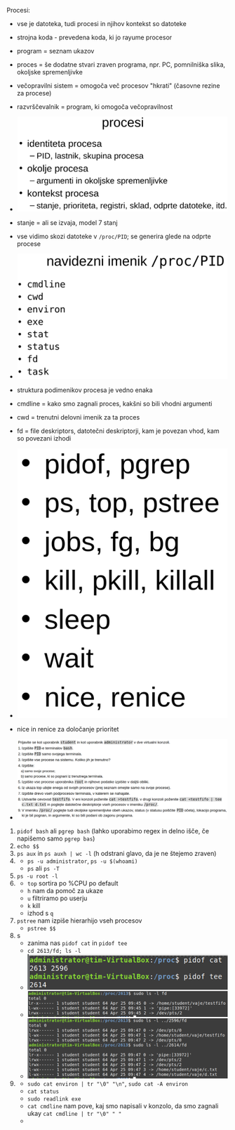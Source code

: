 Procesi:
- vse je datoteka, tudi procesi in njihov kontekst so datoteke
- strojna koda - prevedena koda, ki jo rayume procesor
- program = seznam ukazov
- proces = še dodatne stvari zraven programa, npr. PC, pomnilniška slika, okoljske spremenljivke
- večopravilni sistem = omogoča več procesov "hkrati" (časovne rezine za procese)
- razvrščevalnik = program, ki omogoča večopravilnost

- ![300](../../Images/Pasted%20image%2020240425092047.png)
- stanje = ali se izvaja, model 7 stanj

- vse vidimo skozi datoteke v `/proc/PID`; se generira glede na odprte procese
- ![300](../../Images/Pasted%20image%2020240425092201.png)
- struktura podimenikov procesa je vedno enaka
- cmdline = kako smo zagnali proces, kakšni so bili vhodni argumenti
- cwd = trenutni delovni imenik za ta proces
- fd = file deskriptors, datotečni deskriptorji, kam je povezan vhod, kam so povezani izhodi

- ![130](../../Images/Pasted%20image%2020240425092558.png)
- nice in renice za določanje prioritet

- ![700](../../Images/Pasted%20image%2020240425092739.png)
1. `pidof bash` ali `pgrep bash` (lahko uporabimo regex in delno išče, če napišemo samo `pgrep bas`)
2. `echo $$`
3. `ps aux` in `ps auxh | wc -l` (h odstrani glavo, da je ne štejemo zraven)
4. 
	- `ps -u administrator`, `ps -u $(whoami)`
	- `ps` ali `ps -T`
5. `ps -u root -l`
6. 
	- `top` sortira po %CPU po default
	- `h` nam da pomoč za ukaze
	- `u` filtriramo po userju
	- `k` kill
	- izhod s `q`
7. `pstree` nam izpiše hierarhijo vseh procesov
	- `pstree $$`
8. s
	- zanima nas `pidof cat` in `pidof tee`
	- `cd 2613/fd; ls -l`
	- ![350](../../Images/Pasted%20image%2020240425094736.png)
	- ![550](../../Images/Pasted%20image%2020240425094632.png)
	- ![600](../../Images/Pasted%20image%2020240425094812.png)
9. 
	- `sudo cat environ | tr "\0" "\n"`, `sudo cat -A environ`
	- `cat status`
	- `sudo readlink exe`
	- `cat cmdline` nam pove, kaj smo napisali v konzolo, da smo zagnali ukay `cat cmdline | tr "\0" " "`
	- 